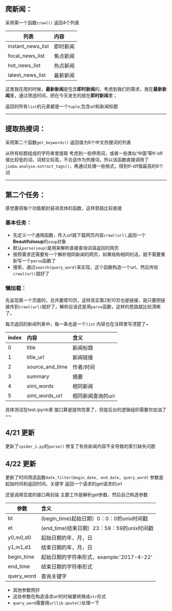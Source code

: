 
## 爬新闻：
采用第一个函数```crawl()```
返回4个列表

|列表|内容|
|---|:---|
|instant_news_list|即时新闻|
|focal_news_list|焦点新闻|
|hot_news_list|热点新闻|
|latest_news_list|最新新闻|

这里我在爬的时候，**最新新闻**是包含**即时新闻**的，考虑到我们的需求，我在**最新新闻**里，通过筛选时间，把在今天发生的放在**即时新闻**里；

返回的所有```list```的元素都是一个```tuple```,包含url和新闻标题

---

## 提取热搜词：
采用第二个函数```get_keywords()```
返回值为6个中文热搜词的列表

从所有标题组成的字符串里提取
考虑到一些停用词，或者一些类似‘中国’等tf-idf值比较低的词，词频又较高，不合适作为热搜词，所以该函数直接调用了```jieba.analyse.extract_tags()```，再通过处理一些格式，得到tf-idf值最高的6个词


---

## 第二个任务：

感觉要把每个功能都封装进具体的函数，这样思路比较直接

### 基本任务：
- 先定义一个通用函数，传入url就下载网页内容`crawl(url)`,返回一个**Beautifulsoup**的`soup`对象
- 默认`parse(soup)`是用来解析直接查询词语返回的网页
- 按照需求还需要有一个解析相同新闻的网页，如果结构相同的话，就不需要重新写一个`parse`函数了
- 搜索，通过`search(query_word)`来实现，这个函数构造一个url，然后传给`crawl(url)`就好了

### 懒加载：
先呈现第一个页面的，总共要爬10页，这样其实第2到10页也是链接，我只要把链接传到`crawl(url)`就好了，解析应该还是用`parse`函数，这样的思路就比较清晰了。

每次返回的新闻列表中，每一条也是一个`list`
内容也在注释里写清楚了~

|index|内容|含义|
|---|:---|:---|
|0|title |新闻标题|
|1|title_url |新闻链接|
|2|source_and_time |作者/时间|
|3|summary |摘要|
|4|simi_words |相同新闻|
|5|simi_words_url |相同新闻查询的url|

具体测试在test.ipynb里
接口算是提供完善了，但是后台的逻辑组织需要你加油了~~


## 4/21 更新

更新了`spider_1.py`的`parse()`
修复了有些新闻内容不全导致的索引缺失问题

## 4/22 更新

更新了时间筛选函数`date_filter(begin_date, end_date, query_word)`
参数是起始时间和返回时间，关键字
返回一个请求的get请求的url

还是调用百度的接口再封装
主要工作是解析get参数，然后自己构造参数

|参数|含义|
|---|:---|
|bt|(begin_time)起始日期）0：0：0的unix时间戳|
|et|(end_time)结束日期）23：59：59的unix时间戳|
|y0,m0,d0|起始日期的年，月，日|
|y1,m1,d1|结束日期的年，月，日|
|begin_time|起始日期的字符串形式，example:'2017-4-22'|
|end_time|结束日期的字符串形式|
|query_word|查询关键字|


- 其他参数照抄
- 这些参数在构造请求url的时候要转换成`str`形式
- `query_word`需要用`urllib.qoute()`处理一下




